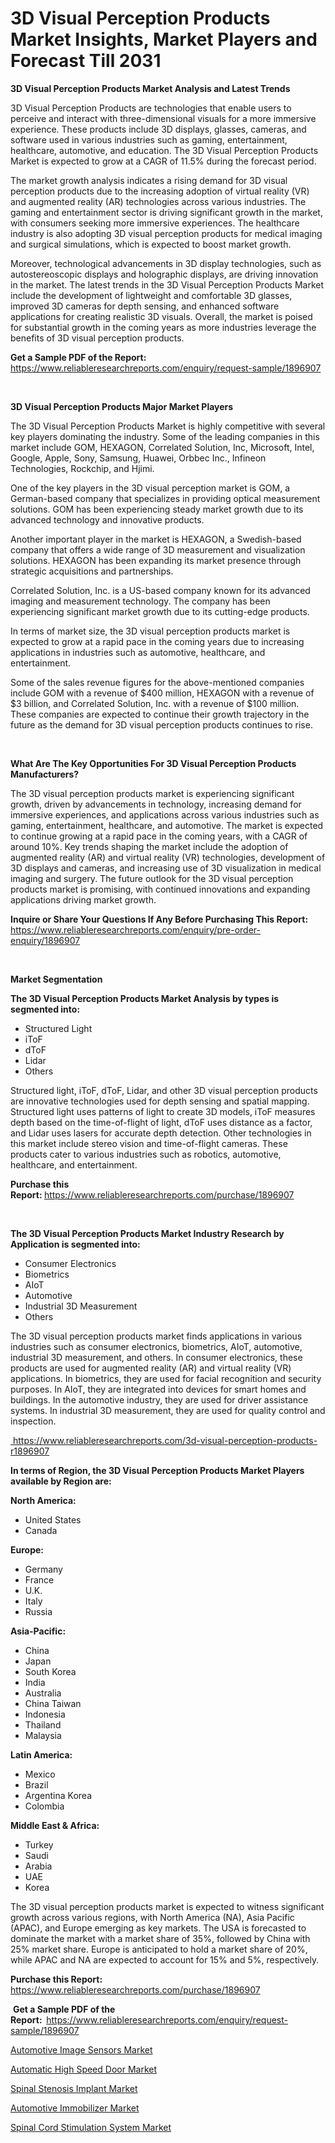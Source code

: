 <p><h1>3D Visual Perception Products Market Insights, Market Players and Forecast Till 2031</h1></p><p><strong>3D Visual Perception Products Market Analysis and Latest Trends</strong></p>
<p><p>3D Visual Perception Products are technologies that enable users to perceive and interact with three-dimensional visuals for a more immersive experience. These products include 3D displays, glasses, cameras, and software used in various industries such as gaming, entertainment, healthcare, automotive, and education. The 3D Visual Perception Products Market is expected to grow at a CAGR of 11.5% during the forecast period.</p><p>The market growth analysis indicates a rising demand for 3D visual perception products due to the increasing adoption of virtual reality (VR) and augmented reality (AR) technologies across various industries. The gaming and entertainment sector is driving significant growth in the market, with consumers seeking more immersive experiences. The healthcare industry is also adopting 3D visual perception products for medical imaging and surgical simulations, which is expected to boost market growth.</p><p>Moreover, technological advancements in 3D display technologies, such as autostereoscopic displays and holographic displays, are driving innovation in the market. The latest trends in the 3D Visual Perception Products Market include the development of lightweight and comfortable 3D glasses, improved 3D cameras for depth sensing, and enhanced software applications for creating realistic 3D visuals. Overall, the market is poised for substantial growth in the coming years as more industries leverage the benefits of 3D visual perception products.</p></p>
<p><strong>Get a Sample PDF of the Report:&nbsp;</strong> <a href="https://www.reliableresearchreports.com/enquiry/request-sample/1896907">https://www.reliableresearchreports.com/enquiry/request-sample/1896907</a></p>
<p>&nbsp;</p>
<p><strong>3D Visual Perception Products Major Market Players</strong></p>
<p><p>The 3D Visual Perception Products Market is highly competitive with several key players dominating the industry. Some of the leading companies in this market include GOM, HEXAGON, Correlated Solution, Inc, Microsoft, Intel, Google, Apple, Sony, Samsung, Huawei, Orbbec Inc., Infineon Technologies, Rockchip, and Hjimi.</p><p>One of the key players in the 3D visual perception market is GOM, a German-based company that specializes in providing optical measurement solutions. GOM has been experiencing steady market growth due to its advanced technology and innovative products.</p><p>Another important player in the market is HEXAGON, a Swedish-based company that offers a wide range of 3D measurement and visualization solutions. HEXAGON has been expanding its market presence through strategic acquisitions and partnerships.</p><p>Correlated Solution, Inc. is a US-based company known for its advanced imaging and measurement technology. The company has been experiencing significant market growth due to its cutting-edge products.</p><p>In terms of market size, the 3D visual perception products market is expected to grow at a rapid pace in the coming years due to increasing applications in industries such as automotive, healthcare, and entertainment.</p><p>Some of the sales revenue figures for the above-mentioned companies include GOM with a revenue of $400 million, HEXAGON with a revenue of $3 billion, and Correlated Solution, Inc. with a revenue of $100 million. These companies are expected to continue their growth trajectory in the future as the demand for 3D visual perception products continues to rise.</p></p>
<p>&nbsp;</p>
<p><strong>What Are The Key Opportunities For 3D Visual Perception Products Manufacturers?</strong></p>
<p><p>The 3D visual perception products market is experiencing significant growth, driven by advancements in technology, increasing demand for immersive experiences, and applications across various industries such as gaming, entertainment, healthcare, and automotive. The market is expected to continue growing at a rapid pace in the coming years, with a CAGR of around 10%. Key trends shaping the market include the adoption of augmented reality (AR) and virtual reality (VR) technologies, development of 3D displays and cameras, and increasing use of 3D visualization in medical imaging and surgery. The future outlook for the 3D visual perception products market is promising, with continued innovations and expanding applications driving market growth.</p></p>
<p><strong>Inquire or Share Your Questions If Any Before Purchasing This Report:</strong> <a href="https://www.reliableresearchreports.com/enquiry/pre-order-enquiry/1896907">https://www.reliableresearchreports.com/enquiry/pre-order-enquiry/1896907</a></p>
<p>&nbsp;</p>
<p><strong>Market Segmentation</strong></p>
<p><strong>The 3D Visual Perception Products Market Analysis by types is segmented into:</strong></p>
<p><ul><li>Structured Light</li><li>iToF</li><li>dToF</li><li>Lidar</li><li>Others</li></ul></p>
<p><p>Structured light, iToF, dToF, Lidar, and other 3D visual perception products are innovative technologies used for depth sensing and spatial mapping. Structured light uses patterns of light to create 3D models, iToF measures depth based on the time-of-flight of light, dToF uses distance as a factor, and Lidar uses lasers for accurate depth detection. Other technologies in this market include stereo vision and time-of-flight cameras. These products cater to various industries such as robotics, automotive, healthcare, and entertainment.</p></p>
<p><strong>Purchase this Report:&nbsp;</strong><a href="https://www.reliableresearchreports.com/purchase/1896907">https://www.reliableresearchreports.com/purchase/1896907</a></p>
<p>&nbsp;</p>
<p><strong>The 3D Visual Perception Products Market Industry Research by Application is segmented into:</strong></p>
<p><ul><li>Consumer Electronics</li><li>Biometrics</li><li>AIoT</li><li>Automotive</li><li>Industrial 3D Measurement</li><li>Others</li></ul></p>
<p><p>The 3D visual perception products market finds applications in various industries such as consumer electronics, biometrics, AIoT, automotive, industrial 3D measurement, and others. In consumer electronics, these products are used for augmented reality (AR) and virtual reality (VR) applications. In biometrics, they are used for facial recognition and security purposes. In AIoT, they are integrated into devices for smart homes and buildings. In the automotive industry, they are used for driver assistance systems. In industrial 3D measurement, they are used for quality control and inspection.</p></p>
<p><a href="https://www.reliableresearchreports.com/3d-visual-perception-products-r1896907">&nbsp;https://www.reliableresearchreports.com/3d-visual-perception-products-r1896907</a></p>
<p><strong>In terms of Region, the 3D Visual Perception Products Market Players available by Region are:</strong></p>
<p>
    <p> <strong> North America: </strong>
        <ul>
            <li>United States</li>
            <li>Canada</li>
        </ul>
        </p> 
    <p> <strong> Europe: </strong>
        <ul>
            <li>Germany</li>
            <li>France</li>
            <li>U.K.</li>
            <li>Italy</li>
            <li>Russia</li>
        </ul>
        </p> 
    <p> <strong> Asia-Pacific: </strong>
        <ul>
            <li>China</li>
            <li>Japan</li>
            <li>South Korea</li>
            <li>India</li>
            <li>Australia</li>
            <li>China Taiwan</li>
            <li>Indonesia</li>
            <li>Thailand</li>
            <li>Malaysia</li>
        </ul>
        </p> 
    <p> <strong> Latin America: </strong>
        <ul>
            <li>Mexico</li>
            <li>Brazil</li>
            <li>Argentina Korea</li>
            <li>Colombia</li>
        </ul>
        </p> 
    <p> <strong> Middle East & Africa: </strong>
        <ul>
            <li>Turkey</li>
            <li>Saudi</li>
            <li>Arabia</li>
            <li>UAE</li>
            <li>Korea</li>
        </ul>
    </p>
    </p>
<p><p>The 3D visual perception products market is expected to witness significant growth across various regions, with North America (NA), Asia Pacific (APAC), and Europe emerging as key markets. The USA is forecasted to dominate the market with a market share of 35%, followed by China with 25% market share. Europe is anticipated to hold a market share of 20%, while APAC and NA are expected to account for 15% and 5%, respectively.</p></p>
<p><strong>Purchase this Report: </strong><a href="https://www.reliableresearchreports.com/purchase/1896907">https://www.reliableresearchreports.com/purchase/1896907</a></p>
<p>&nbsp;<strong>Get a Sample PDF of the Report:&nbsp;&nbsp;</strong><a href="https://www.reliableresearchreports.com/enquiry/request-sample/1896907">https://www.reliableresearchreports.com/enquiry/request-sample/1896907</a></p>
<p><strong></strong></p>
<p><p><a href="https://www.linkedin.com/pulse/automotive-image-sensors-market-growth-outlook-from-2024-2031-hqime?trackingId=xWciMWQATTKivgpB%2BAXkxA%3D%3D">Automotive Image Sensors Market</a></p><p><a href="https://github.com/Krish2023na/Market-Research-Report-List-5/blob/main/automatic-high-speed-door-market.md">Automatic High Speed Door Market</a></p><p><a href="https://issuu.com/reportprime-2/docs/spinal-stenosis-implant-market-size-2030.pptx">Spinal Stenosis Implant Market</a></p><p><a href="https://www.linkedin.com/pulse/global-automotive-immobilizer-market-size-trends-analysis-ru9be?trackingId=CRC7mOrOTDWsd1cox%2BmEcg%3D%3D">Automotive Immobilizer Market</a></p><p><a href="https://issuu.com/reportprime-2/docs/spinal-cord-stimulation-system-market-size-2030.pp">Spinal Cord Stimulation System Market</a></p></p>